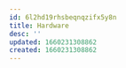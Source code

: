 ```yaml
---
id: 6l2hd19rhsbeqnqzifx5y8n
title: Hardware
desc: ''
updated: 1660231308862
created: 1660231308862
---
```

